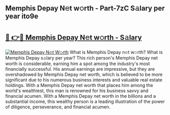 ## Memphis Depay N𝚎t w𝚘rth - Part-7zC S𝚊lary per year ito9e

# <h2><a href="http://gc3nvh2.nevu.top/?p=Memphis+Depay">🔗 👉🔴 Memphis Depay N𝚎t w𝚘rth - S𝚊lary</a></h2>

[![Memphis Depay N𝚎t W𝚘rth](https://i.imgur.com/Oavwk0R.jpeg)](http://gc3nvh2.nevu.top/?p=Memphis+Depay)
What is Memphis Depay n𝚎t w𝚘rth? What is Memphis Depay s𝚊lary per year?
This rich person's Memphis Depay net worth is considerable, earning him a spot among the industry's most financially successful. His annual earnings are impressive, but they are overshadowed by Memphis Depay net worth, which is believed to be more significant due to his numerous business interests and valuable real estate holdings. With a Memphis Depay net worth that places him among the world's wealthiest, this man is renowned for his business savvy and financial acumen. With a Memphis Depay net worth in the billions and a substantial income, this wealthy person is a leading illustration of the power of diligence, perseverance, and financial acumen.
